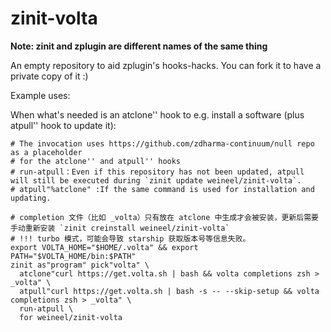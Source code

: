 # zinit-volta

**Note: zinit and zplugin are different names of the same thing**

An empty repository to aid zplugin's hooks-hacks. You can fork it to have a private copy of it :)

Example uses:

When what's needed is an atclone'' hook to e.g. install a software (plus atpull'' hook to update it):

```
# The invocation uses https://github.com/zdharma-continuum/null repo as a placeholder
# for the atclone'' and atpull'' hooks
# run-atpull：Even if this repository has not been updated, atpull will still be executed during `zinit update weineel/zinit-volta`.
# atpull"%atclone" :If the same command is used for installation and updating.

# completion 文件（比如 _volta）只有放在 atclone 中生成才会被安装，更新后需要手动重新安装 `zinit creinstall weineel/zinit-volta`
# !!! turbo 模式，可能会导致 starship 获取版本号等信息失败。
export VOLTA_HOME="$HOME/.volta" && export PATH="$VOLTA_HOME/bin:$PATH"
zinit as"program" pick"volta" \
  atclone"curl https://get.volta.sh | bash && volta completions zsh > _volta" \
  atpull"curl https://get.volta.sh | bash -s -- --skip-setup && volta completions zsh > _volta" \
  run-atpull \
  for weineel/zinit-volta
```
